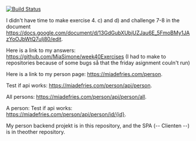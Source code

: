 [![Build Status](https://travis-ci.com/MiaSimone/week40Person.svg?branch=master)](https://travis-ci.com/MiaSimone/week40Person)

I didn't have time to make exercise 4. c) and d) and challenge 7-8 in the document https://docs.google.com/document/d/13GdGubXUbjUZJau6E_5FmoBMy1JAzYoOJbWtQ7ulj80/edit.

Here is a link to my answers: https://github.com/MiaSimone/week40Exercises
(I had to make to repositories because of some bugs så that the friday asignment couln't run)

Here is a link to my person page: https://miadefries.com/person.

Test if api works: https://miadefries.com/person/api/person.

All persons: https://miadefries.com/person/api/person/all.

A person: Test if api works: https://miadefries.com/person/api/person/id/{id}.

My person backend projekt is in this repository, and the SPA (-- Clienten --) is in theother repository.
